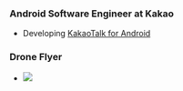 ### Android Software Engineer at Kakao
- Developing [KakaoTalk for Android](https://play.google.com/store/apps/details?id=com.kakao.talk)

### Drone Flyer
- [![](http://img.youtube.com/vi/EY4xxpX8MlE/0.jpg)](http://www.youtube.com/watch?v=EY4xxpX8MlE)


<!--
**DemianHwang/DemianHwang** is a ✨ _special_ ✨ repository because its `README.md` (this file) appears on your GitHub profile.

Here are some ideas to get you started:

- 🔭 I’m currently working on ...
- 🌱 I’m currently learning ...
- 👯 I’m looking to collaborate on ...
- 🤔 I’m looking for help with ...
- 💬 Ask me about ...
- 📫 How to reach me: ...
- 😄 Pronouns: ...
- ⚡ Fun fact: ...
-->
